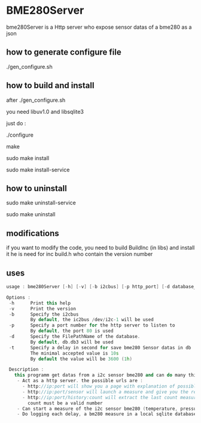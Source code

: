  # BME280Server
 
 bme280Server is a Http server who expose sensor datas of a bme280 as a json
 
 ## how to generate configure file
 
 ./gen_configure.sh
 
 ## how to build and install
 
 after ./gen_configure.sh

 you need libuv1.0 and libsqlite3

 just do :

 ./configure
 
 make
 
 sudo make install
 
 sudo make install-service
 
 ## how to uninstall
 
 sudo make uninstall-service
 
 sudo make uninstall
 
 ## modifications
 
 if you want to modify the code, you need to build BuildInc (in libs) and install it
 he is need for inc build.h who contain the version number
 
 ## uses
 
 ```cpp
 usage : bme280Server [-h] [-v] [-b i2cbus] [-p http_port] [-d database_file] [-t sensor_save_in_db_delay_in_seconds]

Options :
  -h      Print this help
  -v      Print the version
  -b      Specify the i2cbus
          By default, the ic2bus /dev/i2c-1 will be used
  -p      Specify a port number for the http server to listen to
          By default, the port 80 is used
  -d      Specify the FilePathName of the database.
          By default, db.db3 will be used
  -t      Specify a delay in second for save bme280 Sensor datas in db
          The minimal accepted value is 10s
          By default the value will be 3600 (1h)

  Description :
    this programm get datas from a i2c sensor bme280 and can do many things with it :
     - Act as a http server. the possible urls are :
       - http://ip:port will show you a page with explanation of possible url options
       - http://ip:port/sensor will launch a measure and give you the result in a json format
       - http://ip:port/history:count will extract the last count measures from DB, and show you as a json format
         count must be a valid number
     - Can start a measure of the i2c sensor bme280 (temperature, pressure, humidity)
     - Do logging each delay, a bm280 measure in a local sqlite database
 ```
 
